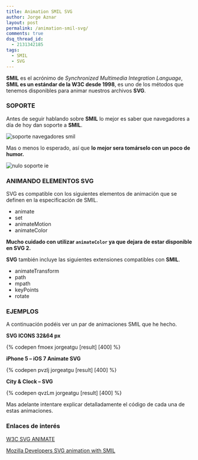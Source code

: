 ```yaml
---
title: Animation SMIL SVG
author: Jorge Aznar
layout: post
permalink: /animation-smil-svg/
comments: true
dsq_thread_id:
  - 2131342185
tags:
  - SMIL
  - SVG
---
```

**SMIL** es el acrónimo de *Synchronized Multimedia Integration Language*, **SMIL es un estándar de la W3C desde 1998**, es uno de los métodos que tenemos disponibles para animar nuestros archivos **SVG**.

<!--more-->

### SOPORTE

Antes de seguir hablando sobre **SMIL** lo mejor es saber que navegadores a día de hoy dan soporte a **SMIL**.

![soporte navegadores smil][1]

Mas o menos lo esperado, así que **lo mejor sera tomárselo con un poco de humor.**

![nulo soporte ie][2]

### ANIMANDO ELEMENTOS SVG

SVG es compatible con los siguientes elementos de animación que se definen en la especificación de SMIL.

*   animate<br/>
*   set<br/>
*   animateMotion<br/>
*   animateColor<br/>

**Mucho cuidado con utilizar `animateColor` ya que dejara de estar disponible en SVG 2.**

**SVG** también incluye las siguientes extensiones compatibles con **SMIL**.

*   animateTransform<br/>
*   path<br/>
*   mpath<br/>
*   keyPoints<br/>
*   rotate<br/>

### EJEMPLOS

A continuación podéis ver un par de animaciones SMIL que he hecho.

**SVG ICONS 32&#038;64 px**


{% codepen fmoex jorgeatgu [result] [400] %}



**iPhone 5 &#8211; iOS 7 Animate SVG**

{% codepen pvzlj jorgeatgu [result] [400] %}



**City &#038; Clock &#8211; SVG**

{% codepen qvzLm jorgeatgu [result] [400] %}


Mas adelante intentare explicar detalladamente el código de cada una de estas animaciones.

### Enlaces de interés

<a href="http://www.w3.org/TR/SVG/animate.html" target="_blank">W3C SVG ANIMATE</a>

<a href="https://developer.mozilla.org/en-US/docs/Web/SVG/SVG_animation_with_SMIL" target="_blank">Mozilla Developers SVG animation with SMIL</a>

 [1]: http://jorgeatgu.com/blog/img/2013/11/SVG-SMIL-ANIMATION.png
 [2]: http://jorgeatgu.com/blog/img/2013/11/troll-ie.jpg